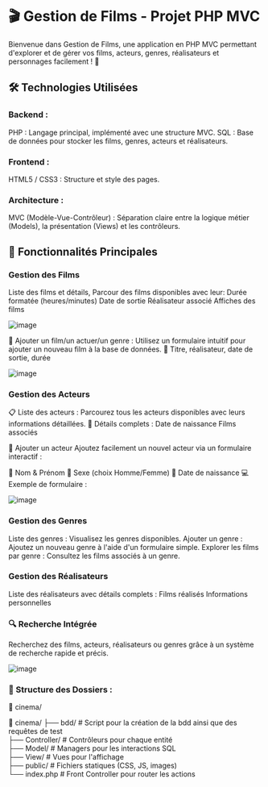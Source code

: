  # 🎬 Gestion de Films - Projet PHP MVC

Bienvenue dans Gestion de Films, une application en PHP MVC permettant d'explorer et de gérer vos films, acteurs, genres, réalisateurs et personnages facilement ! 🎥

## 🛠️ Technologies Utilisées

### Backend :
PHP : Langage principal, implémenté avec une structure MVC.
SQL : Base de données pour stocker les films, genres, acteurs et réalisateurs.

### Frontend :
HTML5 / CSS3 : Structure et style des pages.

### Architecture :
MVC (Modèle-Vue-Contrôleur) : Séparation claire entre la logique métier (Models), la présentation (Views) et les contrôleurs.


## 🚀 Fonctionnalités Principales
### Gestion des Films
  Liste des films et détails, Parcour des films disponibles avec leur:
  Durée formatée (heures/minutes)
  Date de sortie
  Réalisateur associé
  Affiches des films
     
![image](https://github.com/user-attachments/assets/9316692e-45c5-4d43-b618-70c9b330f80b)

📝 Ajouter un film/un actuer/un genre : Utilisez un formulaire intuitif pour ajouter un nouveau film à la base de données.
🎥 Titre, réalisateur, date de sortie, durée

![image](https://github.com/user-attachments/assets/265f6bd7-126f-4f69-9bee-618292602f26)


 ### Gestion des Acteurs
📋 Liste des acteurs : Parcourez tous les acteurs disponibles avec leurs informations détaillées.
🔎 Détails complets :
   Date de naissance
   Films associés
  
📝 Ajouter un acteur
Ajoutez facilement un nouvel acteur via un formulaire interactif :

🧾 Nom & Prénom
🚻 Sexe (choix Homme/Femme)
📅 Date de naissance
💻 Exemple de formulaire :

![image](https://github.com/user-attachments/assets/ed7d59e3-aa59-4da9-b123-bff39ca9602a)


### Gestion des Genres
   Liste des genres : Visualisez les genres disponibles.
   Ajouter un genre : Ajoutez un nouveau genre à l'aide d'un formulaire simple.
   Explorer les films par genre : Consultez les films associés à un genre.
   
### Gestion des Réalisateurs
   Liste des réalisateurs avec détails complets :
   Films réalisés
   Informations personnelles
  
### 🔍 Recherche Intégrée
   Recherchez des films, acteurs, réalisateurs ou genres grâce à un système de recherche rapide et précis.

![image](https://github.com/user-attachments/assets/6f6cec83-4ee7-4674-bcb9-4144ada60107)

### 📂 Structure des Dossiers :

📂 cinema/

📂 cinema/
├── bdd/                   # Script pour la création de la bdd ainsi que des requêtes de test  
├── Controller/            # Contrôleurs pour chaque entité  
├── Model/                 # Managers pour les interactions SQL  
├── View/                  # Vues pour l'affichage  
├── public/                # Fichiers statiques (CSS, JS, images)  
└── index.php              # Front Controller pour router les actions  




